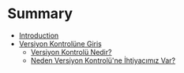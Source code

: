 # Summary

* [Introduction](README.md)
* [Versiyon Kontrolüne Giriş](bolum_1_-_baslangic/README.md)
   * [Versiyon  Kontrolü Nedir?](bolum_1_-_baslangic/versiyon__kontrolu_nedir.md)
   * [Neden Versiyon Kontrolü'ne İhtiyacımız Var?](bolum_1_-_baslangic/neden_versiyon_kontrolune_ihtiyacimiz_var)

